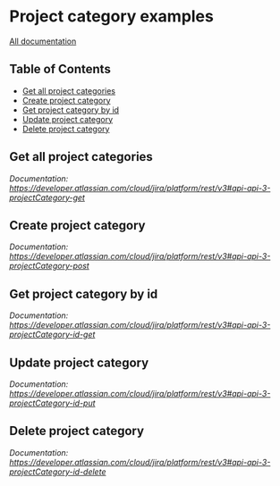 # Project category examples

[All documentation](https://developer.atlassian.com/cloud/jira/platform/rest/v3#api-group-ProjectCategory)

## Table of Contents

- [Get all project categories](#get-all-project-categories)
- [Create project category](#create-project-category)
- [Get project category by id](#get-project-category-by-id)
- [Update project category](#update-project-category)
- [Delete project category](#delete-project-category)

## Get all project categories
_Documentation: https://developer.atlassian.com/cloud/jira/platform/rest/v3#api-api-3-projectCategory-get_

## Create project category
_Documentation: https://developer.atlassian.com/cloud/jira/platform/rest/v3#api-api-3-projectCategory-post_

## Get project category by id
_Documentation: https://developer.atlassian.com/cloud/jira/platform/rest/v3#api-api-3-projectCategory-id-get_

## Update project category
_Documentation: https://developer.atlassian.com/cloud/jira/platform/rest/v3#api-api-3-projectCategory-id-put_

## Delete project category
_Documentation: https://developer.atlassian.com/cloud/jira/platform/rest/v3#api-api-3-projectCategory-id-delete_

